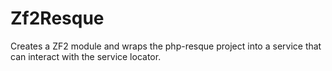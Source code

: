 Zf2Resque
=========

Creates a ZF2 module and wraps the php-resque project into a service that can interact with the service locator.
